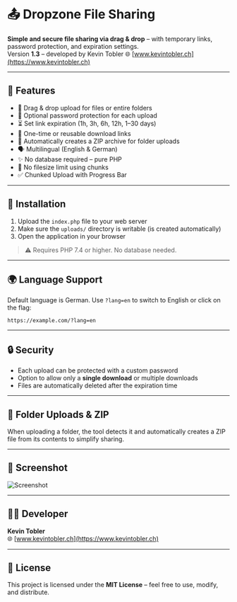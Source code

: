 # 📤 Dropzone File Sharing

**Simple and secure file sharing via drag & drop** – with temporary links, password protection, and expiration settings.  
Version **1.3** – developed by Kevin Tobler 🌐 [www.kevintobler.ch](https://www.kevintobler.ch)

---

## 🚀 Features

- 📂 Drag & drop upload for files or entire folders  
- 🔐 Optional password protection for each upload  
- ⏳ Set link expiration (1h, 3h, 6h, 12h, 1–30 days)  
- 🔁 One-time or reusable download links  
- 📎 Automatically creates a ZIP archive for folder uploads  
- 🗣️ Multilingual (English & German)  
- ✨ No database required – pure PHP
- 🚫 No filesize limit using chunks
- ✅ Chunked Upload with Progress Bar

---

## 🔧 Installation

1. Upload the `index.php` file to your web server
2. Make sure the `uploads/` directory is writable (is created automatically)
3. Open the application in your browser

> ⚠️ Requires PHP 7.4 or higher. No database needed.

---

## 🌍 Language Support

Default language is German. Use `?lang=en` to switch to English or click on the flag:

```
https://example.com/?lang=en
```

---

## 🔒 Security

- Each upload can be protected with a custom password  
- Option to allow only a **single download** or multiple downloads  
- Files are automatically deleted after the expiration time

---

## 📁 Folder Uploads & ZIP

When uploading a folder, the tool detects it and automatically creates a ZIP file from its contents to simplify sharing.

---

## 📸 Screenshot

![Screenshot](https://online.kevintobler.ch/projectimages/DropzoneFileSharing.png)

---

## 🧑‍💻 Developer

**Kevin Tobler**  
🌐 [www.kevintobler.ch](https://www.kevintobler.ch)

---

## 📜 License

This project is licensed under the **MIT License** – feel free to use, modify, and distribute.
